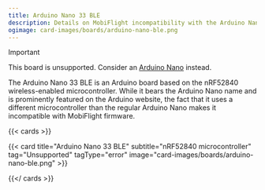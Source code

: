 ```yaml
---
title: Arduino Nano 33 BLE
description: Details on MobiFlight incompatibility with the Arduino Nano 33 BLE.
ogimage: card-images/boards/arduino-nano-ble.png
---
```


> [!IMPORTANT]
> This board is unsupported. Consider an [Arduino Nano](/boards/recommended/arduino-nano) instead.

The Arduino Nano 33 BLE is an Arduino board based on the nRF52840 wireless-enabled microcontroller.
While it bears the Arduino Nano name and is prominently featured on the Arduino website, the fact
that it uses a different microcontroller than the regular Arduino Nano makes it incompatible with
MobiFlight firmware.

{{< cards >}}

{{< card title="Arduino Nano 33 BLE" subtitle="nRF52840 microcontroller" tag="Unsupported" tagType="error" image="card-images/boards/arduino-nano-ble.png" >}}

{{</ cards >}}

